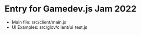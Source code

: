 Entry for Gamedev.js Jam 2022
=============================

* Main file: src/client/main.js
* UI Examples: src/glov/client/ui_test.js
